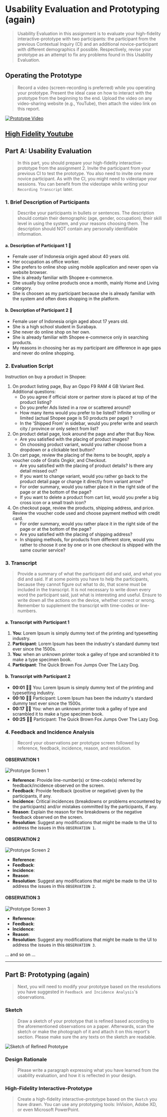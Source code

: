 # Usability Evaluation and Prototyping (again)
> Usability Evaluation in this assignment is to evaluate your high-fidelity interactive-prototype with two participants:
> the participant from the previous Contextual Inquiry (CI) 
> and an additional novice-participant with different demographics if possible.
> Respectively, revise your prototype as an attempt to fix any problems found in this Usability Evaluation.

## Operating the Prototype
> Record a video (screen-recording is preferred) while you operating your prototype.
> Present the ideal case on how to interact with the prototype from the beginning to the end.
> Upload the video on any video-sharing website (e.g., YouTube), then attach the video link on this report.

[![Prototype Video](http://img.youtube.com/vi/eqxtROYaqAM/0.jpg)](https://youtu.be/eqxtROYaqAM)

[High Fidelity Youtube](https://youtu.be/eqxtROYaqAM)
---

## Part A: Usability Evaluation
> In this part, you should prepare your high-fidelity interactive-prototype from the assignment 2.
> Invite the participant from your previous CI to test the prototype.
> You also need to invite one more novice participant.
> As with the CI, you might need to videotape your sessions.
> You can benefit from the videotape while writing your `Recording Transcript` later.

### 1. Brief Description of Participants
> Describe your participants in bullets or sentences.
> The description should contain their demographic (age, gender, occupation),
> their skill level in using the system, and your reasons choosing them.
> The description should NOT contain any personally identifiable information.

#### a. Description of Participant 1 🙋
 - Female user of Indonesia origin aged about 40 years old.
 - Her occupation as office worker.
 - She prefers to online shop using mobile application and never open via website browser.
 - She is already familiar with Shopee e-commerce.
 - She usually buy online products once a month, mainly Home and Living category.
 - She is choosen as my participant because she is already familiar with the system and often does shopping in the platform.

#### b. Description of Participant 2 🐼
- Female user of Indonesia origin aged about 17 years old.
- She is a high school student in Surabaya.
- She never do online shop on her own.
- She is already familiar with Shopee e-commerce only in searching products.
- My reasons in choosing her as my participant are difference in age gaps and never do online shopping.


### 2. Evaluation Script

Instruction on buy a product in Shopee:
1. On product listing page, Buy an Oppo F9 RAM 4 GB Variant Red.
Additional questions:
    - Do you agree if official store or partner store is placed at top of the product listing?
    - Do you prefer Ads listed in a row or scattered around?
    - How many items would you prefer to be listed? Infinite scrolling or limited (actual Shopee page is 50 products per page) ?
    - In the 'Shipped From' in sidebar, would you prefer write and search city / province or only select from list?
2. On product detail page, look around the page and after that Buy Now.
    - Are you satisfied with the placing of product images?
    - On choosing product variant, would you rather choose from a dropdown or a clickable text button?
3. On cart page, review the placing of the items to be bought, apply a voucher code of Gratis Ongkir, and Checkout.
    - Are you satisfied with the placing of product details? Is there any detail missed out?
    - If you want to change variant, would you rather go back to the product detail page or change it directly from variant arrow?
    - For order summary, would you rather place it in the right side of the page or at the bottom of the page?
    - If you want to delete a product from cart list, would you prefer a big cross icon or a small trash icon?
4. On checkout page, review the products, shipping address, and price. Review the voucher code used and choose payment method with credit card.
    - For order summary, would you rather place it in the right side of the page or at the bottom of the page?
    - Are you satisfied with the placing of shipping address?
    - In shipping methods, for products from different store, would you rather to choose it one by one or in one checkout is shipped with the same courier service?

### 3. Transcript
> Provide a summary of what the participant did and said, and what you did and said.
> If at some points you have to help the participants, because they cannot figure out what to do,
> that scene must be included in the transcript.
> It is not necessary to write down every word the participant said,
> just what is interesting and useful.
> Ensure to write down all the actions on the device, whether correct or wrong.
> Remember to supplement the transcript with time-codes or line-numbers.

#### a. Transcript with Participant 1
 1. **You**: Lorem Ipsum is simply dummy text of the printing and typesetting industry.
 1. **Participant**: Lorem Ipsum has been the industry's standard dummy text ever since the 1500s.
 1. **You**: when an unknown printer took a galley of type and scrambled it to make a type specimen book.
 1. **Participant**: The Quick Brown Fox Jumps Over The Lazy Dog.

#### b. Transcript with Participant 2
 - **00:01** 👨‍🔬 You: Lorem Ipsum is simply dummy text of the printing and typesetting industry.
 - **00:10** 👨‍💻 Participant: Lorem Ipsum has been the industry's standard dummy text ever since the 1500s.
 - **00:17** 👨‍🔬 You: when an unknown printer took a galley of type and scrambled it to make a type specimen book.
 - **00:25** 👨‍💻 Participant: The Quick Brown Fox Jumps Over The Lazy Dog.

### 4. Feedback and Incidence Analysis
> Record your observations per prototype screen followed by reference, feedback, incidence, reason, and resolution.

#### OBSERVATION 1
![Prototype Screen 1](https://www.europassitalian.com/wp-content/uploads/2018/02/bravolol-app-screenshot-1-635x1128.png)

 - **Reference**: Provide line-number(s) or time-code(s) referred by feedback/incidence observed on the screen.
 - **Feedback**: Provide feedback (positive or negative) given by the participants, if any.
 - **Incidence**: Critical incidences (breakdowns or problems encountered by the participants) and/or mistakes committed by the participants, if any.
 - **Reason**: Explain the reason for the breakdowns or the negative feedback observed on the screen.
 - **Resolution**: Suggest any modifications that might be made to the UI to address the issues in this `OBSERVATION 1`.
 
#### OBSERVATION 2
![Prototype Screen 2](https://www.studiainitalia.com/wp-content/uploads/2017/02/free-courses-Learn-Italian-Online.jpg)

 - **Reference**: 
 - **Feedback**: 
 - **Incidence**: 
 - **Reason**: 
 - **Resolution**: Suggest any modifications that might be made to the UI to address the issues in this `OBSERVATION 2`.
 
#### OBSERVATION 3
![Prototype Screen 3](https://www.jbklutse.com/wp-content/uploads/2019/01/language-learning-apps.png)

 - **Reference**:  
 - **Feedback**: 
 - **Incidence**: 
 - **Reason**: 
 - **Resolution**: Suggest any modifications that might be made to the UI to address the issues in this `OBSERVATION 3`.
 
 ... and so on ...
 
 ---

## Part B: Prototyping (again)
> Next, you will need to modify your prototype 
> based on the resolutions you have suggested in `Feedback and Incidence Analysis`'s observations.

### Sketch
> Draw a sketch of your prototype that is refined based according to the aforementioned observations on a paper.
> Afterwards, scan the sketch or make the photograph of it and attach it on this report's section.
> Please make sure the any texts on the sketch are readable.

![Sketch of Refined Prototype](https://cdn2.hubspot.net/hub/725165/file-3421843765-png/blog-files/uxpin--300x211.png)

### Design Rationale
> Please write a paragraph expressing what you have learned from the usability evaluation, 
> and how it is reflected in your design.

### High-Fidelity Interactive-Prototype
> Create a high-fidelity interactive-prototype based on the `Sketch` you have drawn.
> You can use any prototyping tools: InVision, Adobe XD, or even Microsoft PowerPoint.
